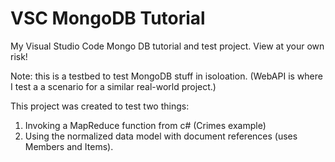 # VSC MongoDB Tutorial
My Visual Studio Code Mongo DB tutorial and test project. 
View at your own risk!

Note: this is a testbed to test MongoDB stuff in isoloation. (WebAPI is where
I test a a scenario for a similar real-world project.)

This project was created to test two things:
1. Invoking a MapReduce function from c# (Crimes example)
2. Using the normalized data model  with document references (uses Members and Items).
